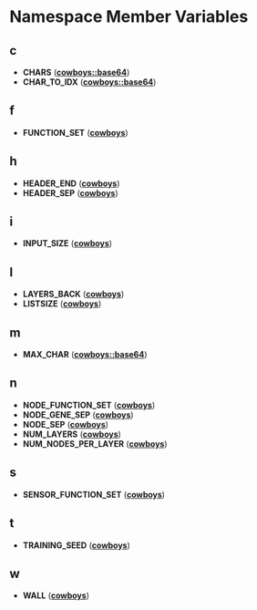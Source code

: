 
# Namespace Member Variables



## c

* **CHARS** ([**cowboys::base64**](namespacecowboys_1_1base64.md))
* **CHAR\_TO\_IDX** ([**cowboys::base64**](namespacecowboys_1_1base64.md))


## f

* **FUNCTION\_SET** ([**cowboys**](namespacecowboys.md))


## h

* **HEADER\_END** ([**cowboys**](namespacecowboys.md))
* **HEADER\_SEP** ([**cowboys**](namespacecowboys.md))


## i

* **INPUT\_SIZE** ([**cowboys**](namespacecowboys.md))


## l

* **LAYERS\_BACK** ([**cowboys**](namespacecowboys.md))
* **LISTSIZE** ([**cowboys**](namespacecowboys.md))


## m

* **MAX\_CHAR** ([**cowboys::base64**](namespacecowboys_1_1base64.md))


## n

* **NODE\_FUNCTION\_SET** ([**cowboys**](namespacecowboys.md))
* **NODE\_GENE\_SEP** ([**cowboys**](namespacecowboys.md))
* **NODE\_SEP** ([**cowboys**](namespacecowboys.md))
* **NUM\_LAYERS** ([**cowboys**](namespacecowboys.md))
* **NUM\_NODES\_PER\_LAYER** ([**cowboys**](namespacecowboys.md))


## s

* **SENSOR\_FUNCTION\_SET** ([**cowboys**](namespacecowboys.md))


## t

* **TRAINING\_SEED** ([**cowboys**](namespacecowboys.md))


## w

* **WALL** ([**cowboys**](namespacecowboys.md))




